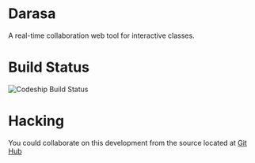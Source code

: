 Darasa
======

A real-time collaboration web tool for interactive classes.

Build Status
============

![Codeship Build Status](https://www.codeship.io/projects/242469f0-ba70-0131-3c09-0aae3f9c451f/status)

Hacking
=======

You could collaborate on this development from the source located at [Git Hub](http://www.github.com/diegopamio/darasa)
